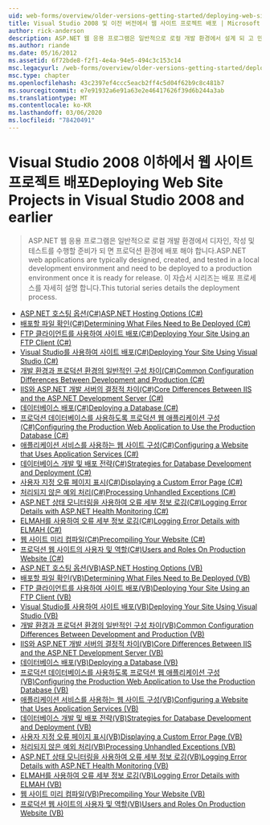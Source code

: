 ```yaml
---
uid: web-forms/overview/older-versions-getting-started/deploying-web-site-projects/index
title: Visual Studio 2008 및 이전 버전에서 웹 사이트 프로젝트 배포 | Microsoft Docs
author: rick-anderson
description: ASP.NET 웹 응용 프로그램은 일반적으로 로컬 개발 환경에서 설계 되 고 만들어지고 테스트 되며 프로덕션 환경에 배포 해야 합니다.
ms.author: riande
ms.date: 05/16/2012
ms.assetid: 6f72bde8-f2f1-4e4a-94e5-494c3c153c14
msc.legacyurl: /web-forms/overview/older-versions-getting-started/deploying-web-site-projects
msc.type: chapter
ms.openlocfilehash: 43c2397ef4ccc5eacb2ff4c5d04f62b9c8c481b7
ms.sourcegitcommit: e7e91932a6e91a63e2e46417626f39d6b244a3ab
ms.translationtype: MT
ms.contentlocale: ko-KR
ms.lasthandoff: 03/06/2020
ms.locfileid: "78420491"
---
```

# <a name="deploying-web-site-projects-in-visual-studio-2008-and-earlier"></a><span data-ttu-id="033fa-103">Visual Studio 2008 이하에서 웹 사이트 프로젝트 배포</span><span class="sxs-lookup"><span data-stu-id="033fa-103">Deploying Web Site Projects in Visual Studio 2008 and earlier</span></span>

> <span data-ttu-id="033fa-104">ASP.NET 웹 응용 프로그램은 일반적으로 로컬 개발 환경에서 디자인, 작성 및 테스트를 수행할 준비가 되 면 프로덕션 환경에 배포 해야 합니다.</span><span class="sxs-lookup"><span data-stu-id="033fa-104">ASP.NET web applications are typically designed, created, and tested in a local development environment and need to be deployed to a production environment once it is ready for release.</span></span> <span data-ttu-id="033fa-105">이 자습서 시리즈는 배포 프로세스를 자세히 설명 합니다.</span><span class="sxs-lookup"><span data-stu-id="033fa-105">This tutorial series details the deployment process.</span></span>

- [<span data-ttu-id="033fa-106">ASP.NET 호스팅 옵션(C#)</span><span class="sxs-lookup"><span data-stu-id="033fa-106">ASP.NET Hosting Options (C#)</span></span>](asp-net-hosting-options-cs.md)
- [<span data-ttu-id="033fa-107">배포할 파일 확인(C#)</span><span class="sxs-lookup"><span data-stu-id="033fa-107">Determining What Files Need to Be Deployed (C#)</span></span>](determining-what-files-need-to-be-deployed-cs.md)
- [<span data-ttu-id="033fa-108">FTP 클라이언트를 사용하여 사이트 배포(C#)</span><span class="sxs-lookup"><span data-stu-id="033fa-108">Deploying Your Site Using an FTP Client (C#)</span></span>](deploying-your-site-using-an-ftp-client-cs.md)
- [<span data-ttu-id="033fa-109">Visual Studio를 사용하여 사이트 배포(C#)</span><span class="sxs-lookup"><span data-stu-id="033fa-109">Deploying Your Site Using Visual Studio (C#)</span></span>](deploying-your-site-using-visual-studio-cs.md)
- [<span data-ttu-id="033fa-110">개발 환경과 프로덕션 환경의 일반적인 구성 차이(C#)</span><span class="sxs-lookup"><span data-stu-id="033fa-110">Common Configuration Differences Between Development and Production (C#)</span></span>](common-configuration-differences-between-development-and-production-cs.md)
- [<span data-ttu-id="033fa-111">IIS와 ASP.NET 개발 서버의 결정적 차이(C#)</span><span class="sxs-lookup"><span data-stu-id="033fa-111">Core Differences Between IIS and the ASP.NET Development Server (C#)</span></span>](core-differences-between-iis-and-the-asp-net-development-server-cs.md)
- [<span data-ttu-id="033fa-112">데이터베이스 배포(C#)</span><span class="sxs-lookup"><span data-stu-id="033fa-112">Deploying a Database (C#)</span></span>](deploying-a-database-cs.md)
- [<span data-ttu-id="033fa-113">프로덕션 데이터베이스를 사용하도록 프로덕션 웹 애플리케이션 구성(C#)</span><span class="sxs-lookup"><span data-stu-id="033fa-113">Configuring the Production Web Application to Use the Production Database (C#)</span></span>](configuring-the-production-web-application-to-use-the-production-database-cs.md)
- [<span data-ttu-id="033fa-114">애플리케이션 서비스를 사용하는 웹 사이트 구성(C#)</span><span class="sxs-lookup"><span data-stu-id="033fa-114">Configuring a Website that Uses Application Services (C#)</span></span>](configuring-a-website-that-uses-application-services-cs.md)
- [<span data-ttu-id="033fa-115">데이터베이스 개발 및 배포 전략(C#)</span><span class="sxs-lookup"><span data-stu-id="033fa-115">Strategies for Database Development and Deployment (C#)</span></span>](strategies-for-database-development-and-deployment-cs.md)
- [<span data-ttu-id="033fa-116">사용자 지정 오류 페이지 표시(C#)</span><span class="sxs-lookup"><span data-stu-id="033fa-116">Displaying a Custom Error Page (C#)</span></span>](displaying-a-custom-error-page-cs.md)
- [<span data-ttu-id="033fa-117">처리되지 않은 예외 처리(C#)</span><span class="sxs-lookup"><span data-stu-id="033fa-117">Processing Unhandled Exceptions (C#)</span></span>](processing-unhandled-exceptions-cs.md)
- [<span data-ttu-id="033fa-118">ASP.NET 상태 모니터링을 사용하여 오류 세부 정보 로깅(C#)</span><span class="sxs-lookup"><span data-stu-id="033fa-118">Logging Error Details with ASP.NET Health Monitoring (C#)</span></span>](logging-error-details-with-asp-net-health-monitoring-cs.md)
- [<span data-ttu-id="033fa-119">ELMAH를 사용하여 오류 세부 정보 로깅(C#)</span><span class="sxs-lookup"><span data-stu-id="033fa-119">Logging Error Details with ELMAH (C#)</span></span>](logging-error-details-with-elmah-cs.md)
- [<span data-ttu-id="033fa-120">웹 사이트 미리 컴파일(C#)</span><span class="sxs-lookup"><span data-stu-id="033fa-120">Precompiling Your Website (C#)</span></span>](precompiling-your-website-cs.md)
- [<span data-ttu-id="033fa-121">프로덕션 웹 사이트의 사용자 및 역할(C#)</span><span class="sxs-lookup"><span data-stu-id="033fa-121">Users and Roles On Production Website (C#)</span></span>](users-and-roles-on-the-production-website-cs.md)
- [<span data-ttu-id="033fa-122">ASP.NET 호스팅 옵션(VB)</span><span class="sxs-lookup"><span data-stu-id="033fa-122">ASP.NET Hosting Options (VB)</span></span>](asp-net-hosting-options-vb.md)
- [<span data-ttu-id="033fa-123">배포할 파일 확인(VB)</span><span class="sxs-lookup"><span data-stu-id="033fa-123">Determining What Files Need to Be Deployed (VB)</span></span>](determining-what-files-need-to-be-deployed-vb.md)
- [<span data-ttu-id="033fa-124">FTP 클라이언트를 사용하여 사이트 배포(VB)</span><span class="sxs-lookup"><span data-stu-id="033fa-124">Deploying Your Site Using an FTP Client (VB)</span></span>](deploying-your-site-using-an-ftp-client-vb.md)
- [<span data-ttu-id="033fa-125">Visual Studio를 사용하여 사이트 배포(VB)</span><span class="sxs-lookup"><span data-stu-id="033fa-125">Deploying Your Site Using Visual Studio (VB)</span></span>](deploying-your-site-using-visual-studio-vb.md)
- [<span data-ttu-id="033fa-126">개발 환경과 프로덕션 환경의 일반적인 구성 차이(VB)</span><span class="sxs-lookup"><span data-stu-id="033fa-126">Common Configuration Differences Between Development and Production (VB)</span></span>](common-configuration-differences-between-development-and-production-vb.md)
- [<span data-ttu-id="033fa-127">IIS와 ASP.NET 개발 서버의 결정적 차이(VB)</span><span class="sxs-lookup"><span data-stu-id="033fa-127">Core Differences Between IIS and the ASP.NET Development Server (VB)</span></span>](core-differences-between-iis-and-the-asp-net-development-server-vb.md)
- [<span data-ttu-id="033fa-128">데이터베이스 배포(VB)</span><span class="sxs-lookup"><span data-stu-id="033fa-128">Deploying a Database (VB)</span></span>](deploying-a-database-vb.md)
- [<span data-ttu-id="033fa-129">프로덕션 데이터베이스를 사용하도록 프로덕션 웹 애플리케이션 구성(VB)</span><span class="sxs-lookup"><span data-stu-id="033fa-129">Configuring the Production Web Application to Use the Production Database (VB)</span></span>](configuring-the-production-web-application-to-use-the-production-database-vb.md)
- [<span data-ttu-id="033fa-130">애플리케이션 서비스를 사용하는 웹 사이트 구성(VB)</span><span class="sxs-lookup"><span data-stu-id="033fa-130">Configuring a Website that Uses Application Services (VB)</span></span>](configuring-a-website-that-uses-application-services-vb.md)
- [<span data-ttu-id="033fa-131">데이터베이스 개발 및 배포 전략(VB)</span><span class="sxs-lookup"><span data-stu-id="033fa-131">Strategies for Database Development and Deployment (VB)</span></span>](strategies-for-database-development-and-deployment-vb.md)
- [<span data-ttu-id="033fa-132">사용자 지정 오류 페이지 표시(VB)</span><span class="sxs-lookup"><span data-stu-id="033fa-132">Displaying a Custom Error Page (VB)</span></span>](displaying-a-custom-error-page-vb.md)
- [<span data-ttu-id="033fa-133">처리되지 않은 예외 처리(VB)</span><span class="sxs-lookup"><span data-stu-id="033fa-133">Processing Unhandled Exceptions (VB)</span></span>](processing-unhandled-exceptions-vb.md)
- [<span data-ttu-id="033fa-134">ASP.NET 상태 모니터링을 사용하여 오류 세부 정보 로깅(VB)</span><span class="sxs-lookup"><span data-stu-id="033fa-134">Logging Error Details with ASP.NET Health Monitoring (VB)</span></span>](logging-error-details-with-asp-net-health-monitoring-vb.md)
- [<span data-ttu-id="033fa-135">ELMAH를 사용하여 오류 세부 정보 로깅(VB)</span><span class="sxs-lookup"><span data-stu-id="033fa-135">Logging Error Details with ELMAH (VB)</span></span>](logging-error-details-with-elmah-vb.md)
- [<span data-ttu-id="033fa-136">웹 사이트 미리 컴파일(VB)</span><span class="sxs-lookup"><span data-stu-id="033fa-136">Precompiling Your Website (VB)</span></span>](precompiling-your-website-vb.md)
- [<span data-ttu-id="033fa-137">프로덕션 웹 사이트의 사용자 및 역할(VB)</span><span class="sxs-lookup"><span data-stu-id="033fa-137">Users and Roles On Production Website (VB)</span></span>](users-and-roles-on-the-production-website-vb.md)

